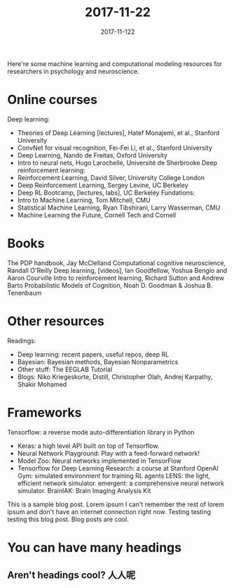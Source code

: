 ﻿---
title: '2017-11-22'
date: 2017-11-122
permalink: /posts/2017/11/blog-post-1/
tags:
  - cool posts
  - category1
  - category2
---




Here're some machine learning and computational modeling resources for researchers in psychology and neuroscience. 

Online courses
======
Deep learning: 
- Theories of Deep Learning [lectures], Hatef Monajemi, et al., Stanford University 
- ConvNet for visual recognition, Fei-Fei Li, et al., Stanford University 
- Deep Learning, Nando de Freitas, Oxford University 
- Intro to neural nets, Hugo Larochelle, Université de Sherbrooke 
Deep reinforcement learning: 
- Reinforcement Learning, David Silver, University College London 
- Deep Reinforcement Learning, Sergey Levine, UC Berkeley 
- Deep RL Bootcamp, [lectures, labs], UC Berkeley 
Fundations: 
- Intro to Machine Learning, Tom Mitchell, CMU 
- Statistical Machine Learning, Ryan Tibshirani, Larry Wasserman, CMU 
- Machine Learning the Future, Cornell Tech and Cornell 


Books
======
The PDP handbook, Jay McClelland 
Computational cognitive neuroscience, Randall O'Reilly 
Deep learning, [videos], Ian Goodfellow, Yoshua Bengio and Aaron Courville 
Intro to reinforcement learning, Richard Sutton and Andrew Barto 
Probabilistic Models of Cognition, Noah D. Goodman & Joshua B. Tenenbaum 

Other resources
======
Readings: 
- Deep learning: recent papers, useful repos, deep RL 
- Bayesian: Bayesian methods, Bayesian Nonparametrics 
- Other stuff: The EEGLAB Tutorial 
- Blogs: Niko Kriegeskorte, Distill, Christopher Olah, Andrej Karpathy, Shakir Mohamed 


Frameworks
======
Tensorflow: a reverse mode auto-differentiation library in Python 
- Keras: a high level API built on top of Tensorflow. 
- Neural Network Playground: Play with a feed-forward network! 
- Model Zoo: Neural networks implemented in TensorFlow 
- Tensorflow for Deep Learning Research: a course at Stanford 
OpenAI Gym: simulated environment for training RL agents 
LENS: the light, efficient network simulator. 
emergent: a comprehensive neural network simulator. 
BrainIAK: Brain Imaging Analysis Kit





This is a sample blog post. Lorem ipsum I can't remember the rest of lorem ipsum and don't have an internet connection right now. Testing testing testing this blog post. Blog posts are cool.



You can have many headings
======

Aren't headings cool? 人人呢
------
